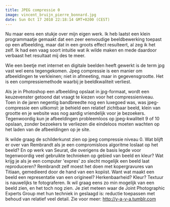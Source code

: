 ```yaml
---
title: JPEG compressie 0
image: vincent_bruijn_pierre_bonnard.jpg
date: Sun Oct 17 2010 22:18:14 GMT+0200 (CEST)
---
```


Nu maar eens een stukje over mijn eigen werk. Ik heb laatst een klein programmaatje gemaakt dat een zeer eenvoudige beeldbewerking toepast op een afbeelding, maar dat in een groots effect resulteert, al zeg ik het zelf. Ik had een vaag soort intuitie wat ik wilde maken en mede daardoor verbaast het resultaat mij des te meer.

Wie een beetje met internet en digitale beelden heeft gewerkt is de term jpg vast wel eens tegengekomen. Jpeg compressie is een manier om afbeeldingen te verkleinen; niet in afmeeting, maar in gegevensgrootte. Het is een compressiemethode waarbij je beeldkwaliteit verliest.

Als je in Photoshop een afbeelding opslaat in jpg-formaat, wordt een keuzevenster getoond dat vraagt te kiezen voor het compressieniveau. Toen in de jaren negentig bandbreedte nog een luxegoed was, was jpeg-compressie een uitkomst: je behield een relatief zichtbaar beeld, klein van grootte en je website was nog aardig vriendelijk voor je bezoekers. Tegenwoordig kun je afbeeldingen probleemloos op jpeg-kwaliteit 9 of 10 opslaan, zonder bezoekers te verliezen die eindeloos moeten wachten op het laden van de afbeeldingen op je site.

Ik wilde graag de schilderkunst zien op jpeg compressie niveau 0. Wat blijft er over van Rembrandt als je een compromisloos algoritme loslaat op het beeld? En op werk van Seurat, die overigens de basis legde voor tegenwoordig veel gebruikte technieken op gebied van beeld en kleur? Wat krijg je als je een computer 'expres' zo slecht mogelijk een beeld laat reproduceren? Rembrandt zelf moest het doen met kopergravures van Titiaan, gemedieerd door de hand van een kopiist. Want wat maakt een beeld een representatie van een origineel? Herkenbaarheid? Kleur? Textuur is nauwelijks te fotograferen. Ik wil graag eens zo min mogelijk van een beeld zien, en het toch nog zien. Je ziet meteen waar de Joint Photographic Experts Group met hun techniek in geslaagd is: reductie toepassen met behoud van relatief veel detail. Zie voor meer: <a href="http://y-a-v-a.tumblr.com">http://y-a-v-a.tumblr.com</a>
